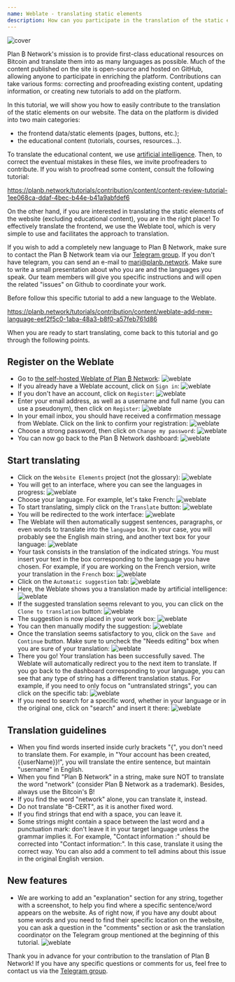 ```yaml
---
name: Weblate - translating static elements
description: How can you participate in the translation of the static elements on planb.network?
---
```

![cover](assets/cover.webp)

Plan ₿ Network's mission is to provide first-class educational resources on Bitcoin and translate them into as many languages as possible. Much of the content published on the site is open-source and hosted on GitHub, allowing anyone to participate in enriching the platform. Contributions can take various forms: correcting and proofreading existing content, updating information, or creating new tutorials to add on the platform.

In this tutorial, we will show you how to easily contribute to the translation of the static elements on our website. The data on the platform is divided into two main categories:
- the frontend data/static elements (pages, buttons, etc.);
- the educational content (tutorials, courses, resources...).

To translate the educational content, we use [artificial intelligence](https://github.com/Asi0Flammeus/LLM-Translator). Then, to correct the eventual mistakes in these files, we invite proofreaders to contribute. If you wish to proofread some content, consult the following tutorial:

https://planb.network/tutorials/contribution/content/content-review-tutorial-1ee068ca-ddaf-4bec-b44e-b41a9abfdef6

On the other hand, if you are interested in translating the static elements of the website (excluding educational content), you are in the right place! To effectively translate the frontend, we use the Weblate tool, which is very simple to use and facilitates the approach to translation.

If you wish to add a completely new language to Plan ₿ Network, make sure to contact the Plan ₿ Network team via our [Telegram group](https://t.me/PlanBNetwork_ContentBuilder). If you don't have telegram, you can send an e-mail to mari@planb.network. Make sure to write a small presentation about who you are and the languages you speak.
Our team members will give you specific instructions and will open the related "issues" on Github to coordinate your work.

Before  follow this specific tutorial to add a new language to the Weblate.

https://planb.network/tutorials/contribution/content/weblate-add-new-language-eef2f5c0-1aba-48a3-b8f0-a57feb761d86

When you are ready to start translating, come back to this tutorial and go through the following points.

## Register on the Weblate

- Go to [the self-hosted Weblate of Plan ₿ Network](https://weblate.planb.network/):
![weblate](assets/01.webp)
- If you already have a Weblate account, click on `Sign in`:
![weblate](assets/02.webp)
- If you don't have an account, click on `Register`:
![weblate](assets/03.webp)
- Enter your email address, as well as a username and full name (you can use a pseudonym), then click on `Register`:
![weblate](assets/04.webp)
- In your email inbox, you should have received a confirmation message from Weblate. Click on the link to confirm your registration:
![weblate](assets/05.webp)
- Choose a strong password, then click on `Change my password`:
![weblate](assets/06.webp)
- You can now go back to the Plan ₿ Network dashboard: 
![weblate](assets/07.webp)

## Start translating

- Click on the `Website Elements` project (not the glossary):
![weblate](assets/08.webp)
- You will get to an interface, where you can see the languages in progress:
![weblate](assets/09.webp)
- Choose your language. For example, let's take French:
![weblate](assets/10.webp)
- To start translating, simply click on the `Translate` button:
![weblate](assets/11.webp)
- You will be redirected to the work interface:
![weblate](assets/12.webp)
- The Weblate will then automatically suggest sentences, paragraphs, or even words to translate into the `language` box. In your case, you will probably see the English main string, and another text box for your language:
![weblate](assets/13.webp)
- Your task consists in the translation of the indicated strings. You must insert your text in the box corresponding to the language you have chosen. For example, if you are working on the French version, write your translation in the `French` box:
![weblate](assets/14.webp)
- Click on the `Automatic suggestion` tab:
![weblate](assets/15.webp)
- Here, the Weblate shows you a translation made by artificial intelligence:
![weblate](assets/16.webp)
- If the suggested translation seems relevant to you, you can click on the `Clone to translation` button:
![weblate](assets/17.webp)
- The suggestion is now placed in your work box:
![weblate](assets/18.webp)
- You can then manually modify the suggestion:
![weblate](assets/19.webp)
- Once the translation seems satisfactory to you, click on the `Save and Continue` button. Make sure to uncheck the "Needs editing" box when you are sure of your translation:
![weblate](assets/20.webp)
- There you go! Your translation has been successfully saved. The Weblate will automatically redirect you to the next item to translate. If you go back to the dashboard corresponding to your language, you can see that any type of string has a different translation status. For example, if you need to only focus on "untranslated strings", you can click on the specific tab:
![weblate](assets/21.webp)
- If you need to search for a specific word, whether in your language or in the original one, click on "search" and insert it there:
![weblate](assets/22.webp)

## Translation guidelines

- When you find words inserted inside curly brackets "{", you don't need to translate them. For example, in "Your account has been created, {{userName}}!", you will translate the entire sentence, but maintain "username" in English.
- When you find "Plan ₿ Network" in a string, make sure NOT to translate the word "network" (consider Plan ₿ Network as a trademark). Besides, always use the Bitcoin's ₿!
- If you find the word "network" alone, you can translate it, instead.
- Do not translate "B-CERT", as it is another fixed word.
- If you find strings that end with a space, you can leave it.
- Some strings might contain a space between the last word and a punctuation mark: don't leave it in your target language unless the grammar implies it. For example, "Contact information :" should be corrected into "Contact information:". In this case, translate it using the correct way. You can also add a comment to tell admins about this issue in the original English version.

## New features
- We are working to add an "explanation" section for any string, together with a screenshot, to help you find where a specific sentence/word appears on the website. As of right now, if you have any doubt about some words and you need to find their specific location on the website, you can ask a question in the "comments" section or ask the translation coordinator on the Telegram group mentioned at the beginning of this tutorial.
![weblate](assets/23.webp)

Thank you in advance for your contribution to the translation of Plan ₿ Network! If you have any specific questions or comments for us, feel free to contact us via the [Telegram group](https://t.me/PlanBNetwork_ContentBuilder).

